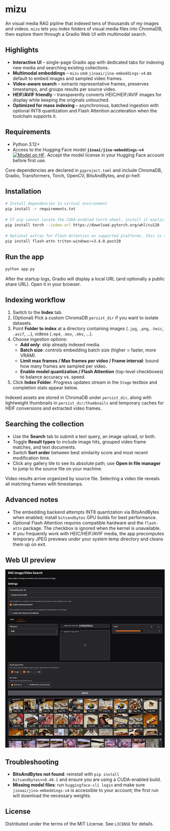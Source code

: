 # mizu

An visual media RAG pipline that indexed tens of thousands of my images and videos. `mizu` lets you index folders of visual media files into ChromaDB, then explore them through a Gradio Web UI with multimodal search.

## Highlights

- **Interactive UI** – single-page Gradio app with dedicated tabs for indexing new media and searching existing collections.
- **Multimodal embeddings** – `mizu` use `jinaai/jina-embeddings-v4` as default to embed images and sampled video frames.
- **Video-aware search** – extracts representative frames, preserves timestamps, and groups results per source video.
- **HEIF/AVIF friendly** – transparently converts HEIC/HEIF/AVIF images for display while keeping the originals untouched.
- **Optimized for mass indexing** – asynchronous, batched ingestion with optional INT8 quantization and Flash Attention acceleration when the toolchain supports it.

## Requirements

- Python 3.12+
- Access to the Hugging Face model **`jinaai/jina-embeddings-v4`**[![Model on HF](https://huggingface.co/datasets/huggingface/badges/resolve/main/model-on-hf-sm.svg)](https://huggingface.co/jinaai/jina-embeddings-v4). Accept the model license in your Hugging Face account before first use.

Core dependencies are declared in `pyproject.toml` and include ChromaDB, Gradio, Transformers, Torch, OpenCV, BitsAndBytes, and pi-heif.

## Installation

```bash
# Install dependencies in virtual environment
pip install -r requirements.txt

# If pip cannot locate the CUDA-enabled torch wheel, install it explicitly:
pip install torch --index-url https://download.pytorch.org/whl/cu128

# Optional extras for Flash Attention on supported platforms, this is the method to compile & install flash-attn in Windows
pip install flash-attn triton-windows>=3.4.0.post20
```

## Run the app

```bash
python app.py
```

After the startup logs, Gradio will display a local URL (and optionally a public share URL). Open it in your browser.

## Indexing workflow

1. Switch to the **Index** tab.
2. (Optional) Pick a custom ChromaDB `persist_dir` if you want to isolate datasets.
3. Point **Folder to index** at a directory containing images (`.jpg`, `.png`, `.heic`, `.avif`, …), videos (`.mp4`, `.mov`, `.mkv`, …).
4. Choose ingestion options:
	- **Add only**: skip already indexed media.
	- **Batch size**: controls embedding batch size (higher = faster, more VRAM).
	- **Limit max frames / Max frames per video / Frame interval**: bound how many frames are sampled per video.
	- **Enable model quantization / Flash Attention** (top-level checkboxes) to balance accuracy vs. speed.
5. Click **Index Folder**. Progress updates stream in the `Stage` textbox and completion stats appear below.

Indexed assets are stored in ChromaDB under `persist_dir`, along with lightweight thumbnails in `persist_dir/thumbnails` and temporary caches for HEIF conversions and extracted video frames.

## Searching the collection

- Use the **Search** tab to submit a text query, an image upload, or both.
- Toggle **Result types** to include image hits, grouped video frame matches, and text documents.
- Switch **Sort order** between best similarity score and most recent modification time.
- Click any gallery tile to see its absolute path; use **Open in file manager** to jump to the source file on your machine.

Video results arrive organized by source file. Selecting a video tile reveals all matching frames with timestamps.

## Advanced notes

- The embedding backend attempts INT8 quantization via BitsAndBytes when enabled; install `bitsandbytes` GPU builds for best performance.
- Optional Flash Attention requires compatible hardware and the `flash-attn` package. The checkbox is ignored when the kernel is unavailable.
- If you frequently work with HEIC/HEIF/AVIF media, the app precomputes temporary JPEG previews under your system temp directory and cleans them up on exit.

## Web UI preview

![webui](webui-preview.jpg)

## Troubleshooting

- **BitsAndBytes not found**: reinstall with `pip install bitsandbytes>=0.48.1` and ensure you are using a CUDA-enabled build.
- **Missing model files**: run `huggingface-cli login` and make sure `jinaai/jina-embeddings-v4` is accessible to your account; the first run will download the necessary weights.

## License

Distributed under the terms of the MIT License. See `LICENSE` for details.
